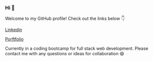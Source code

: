 ### Hi 👋

Welcome to my GitHub profile! Check out the links below :point_down:

[Linkedin](https://www.linkedin.com/in/nicolekleinmann/)

[Porftfolio](https://nkleinmann.github.io/)

Currently in a coding bootcamp for full stack web development. Please contact me with any questions or ideas for collaboration 😄

<!--
**nkleinmann/nkleinmann** is a ✨ _special_ ✨ repository because its `README.md` (this file) appears on your GitHub profile.

Here are some ideas to get you started:

- 🔭 I’m currently working on ...
- 🌱 I’m currently learning ...
- 👯 I’m looking to collaborate on ...
- 🤔 I’m looking for help with ...
- 💬 Ask me about ...
- 📫 How to reach me: ...
- 😄 Pronouns: ...
- ⚡ Fun fact: ...
-->
